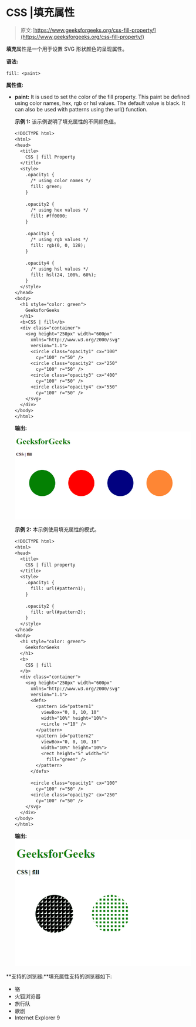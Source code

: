 # CSS |填充属性

> 原文:[https://www.geeksforgeeks.org/css-fill-property/](https://www.geeksforgeeks.org/css-fill-property/)

**填充**属性是一个用于设置 SVG 形状颜色的呈现属性。

**语法:**

```
fill: <paint>
```

**属性值:**

*   **paint:** It is used to set the color of the fill property. This paint be defined using color names, hex, rgb or hsl values. The default value is black. It can also be used with patterns using the url() function.

    **示例 1:** 该示例说明了填充属性的不同颜色值。

    ```
    <!DOCTYPE html>
    <html>
    <head>
      <title>
        CSS | fill Property
      </title>
      <style>
        .opacity1 {
          /* using color names */
          fill: green;
        }

        .opacity2 {
          /* using hex values */
          fill: #ff0000;
        }

        .opacity3 {
          /* using rgb values */
          fill: rgb(0, 0, 128);
        }

        .opacity4 {
          /* using hsl values */
          fill: hsl(24, 100%, 60%);
        }
      </style>
    </head>
    <body>
      <h1 style="color: green">
        GeeksforGeeks
      </h1>
      <b>CSS | fill</b>
      <div class="container">
        <svg height="250px" width="600px"
          xmlns="http://www.w3.org/2000/svg"
          version="1.1">
          <circle class="opacity1" cx="100"
            cy="100" r="50" />
          <circle class="opacity2" cx="250"
            cy="100" r="50" />
          <circle class="opacity3" cx="400"
            cy="100" r="50" />
          <circle class="opacity4" cx="550"
            cy="100" r="50" />
        </svg>
      </div>
    </body>
    </html>
    ```

    **输出:**
    ![fill-color](img/fc7d9e5ad2d057aee99edb23de5d0290.png)

    **示例 2:** 本示例使用填充属性的模式。

    ```
    <!DOCTYPE html>
    <html>
    <head>
      <title>
        CSS | fill property
      </title>
      <style>
        .opacity1 {
          fill: url(#pattern1);
        }

        .opacity2 {
          fill: url(#pattern2);
        }
      </style>
    </head>
    <body>
      <h1 style="color: green">
        GeeksforGeeks
      </h1>
      <b>
        CSS | fill
      </b>
      <div class="container">
        <svg height="250px" width="600px"
          xmlns="http://www.w3.org/2000/svg"
          version="1.1">
          <defs>
            <pattern id="pattern1"
              viewBox="0, 0, 10, 10"
              width="10%" height="10%">
              <circle r="10" />
            </pattern>
            <pattern id="pattern2" 
              viewBox="0, 0, 10, 10"
              width="10%" height="10%">
              <rect height="5" width="5"
                fill="green" />
            </pattern>
          </defs>

          <circle class="opacity1" cx="100"
            cy="100" r="50" />
          <circle class="opacity2" cx="250"
            cy="100" r="50" />
        </svg>
      </div>
    </body>
    </html>
    ```

    **输出:**
    ![fill-pattern](img/516b0d0d05b30fff7e621782bb11fafc.png)

**支持的浏览器:**填充属性支持的浏览器如下:

*   铬
*   火狐浏览器
*   旅行队
*   歌剧
*   Internet Explorer 9